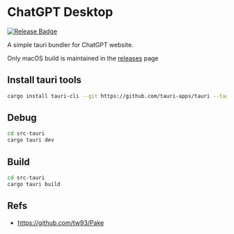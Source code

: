 # ChatGPT Desktop

[![Release Badge](https://img.shields.io/badge/release-ChatgptDesktop-green)](https://github.com/Akagi201/chatgpt-desktop/releases/latest)

A simple tauri bundler for ChatGPT website.

Only macOS build is maintained in the [releases](https://github.com/Akagi201/chatgpt-desktop/releases/latest) page

## Install tauri tools

```sh
cargo install tauri-cli --git https://github.com/tauri-apps/tauri --tag tauri-v2.0.0-beta.9
```

## Debug

```sh
cd src-tauri
cargo tauri dev
```

## Build

```sh
cd src-tauri
cargo tauri build
```

## Refs

* <https://github.com/tw93/Pake>
